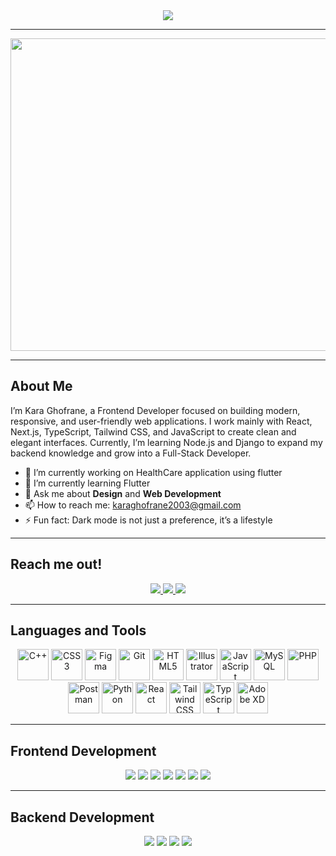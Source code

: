 <div align="center">
 <img src="https://readme-typing-svg.herokuapp.com?font=Fira+Code&size=30&duration=3000&pause=500&color=8A2BE2&center=true&vCenter=true&width=450&lines=KARA+Ghofrane" />
 

</div>

<hr/>
<div>
   <p align="center">
   <img src ="https://media1.giphy.com/media/v1.Y2lkPTc5MGI3NjExODB1aHJrcmw5ZW4xN2Y3ZXdibGZobGUwM3RvZHZhOXp6M3Vvc2tpdSZlcD12MV9pbnRlcm5hbF9naWZfYnlfaWQmY3Q9Zw/NKEt9elQ5cR68/giphy.gif"  width="800"
       height="500" />
 </p> 
</div>
<hr/>
<h2><strong>About Me</strong></h2>

I’m Kara Ghofrane, a Frontend Developer focused on building modern, responsive, and user-friendly web applications. I work mainly with React, Next.js, TypeScript, Tailwind CSS, and JavaScript to create clean and elegant interfaces. Currently, I’m learning Node.js and Django to expand my backend knowledge and grow into a Full-Stack Developer.

- 🔭 I’m currently working on HealthCare application using flutter
- 🌱 I’m currently learning Flutter
- 💬 Ask me about **Design** and **Web Development** 
- 📫 How to reach me: karaghofrane2003@gmail.com
- ⚡ Fun fact: Dark mode is not just a preference, it’s a lifestyle

<hr/>
<h2><strong>Reach me out!</strong></h2>

<div align="center">
  <a href="https://www.linkedin.com/in/kara-ghofrane-a7a015383/" target="_blank">
    <img src="https://img.shields.io/badge/LinkedIn-0077B5?style=for-the-badge&logo=linkedin&logoColor=white" />
  </a>
  <a href="karaghofrane2003l@gmail.com" target="_blank">
    <img src="https://img.shields.io/badge/Gmail-D14836?style=for-the-badge&logo=gmail&logoColor=white" />
  </a>
  <a href="https://ghofranekara.netlify.app/ " target="_blank">
    <img src="https://img.shields.io/badge/Portfolio-000000?style=for-the-badge&logo=vercel&logoColor=white" />
  </a>
</div>

<hr/>
<h2><strong> Languages and Tools</strong></h2>

<div align="center">
  <img src="https://cdn.jsdelivr.net/gh/devicons/devicon/icons/cplusplus/cplusplus-original.svg" alt="C++" width="50" height="50"/>
  <img src="https://cdn.jsdelivr.net/gh/devicons/devicon/icons/css3/css3-original.svg" alt="CSS3" width="50" height="50"/>
  <img src="https://cdn.jsdelivr.net/gh/devicons/devicon/icons/figma/figma-original.svg" alt="Figma" width="50" height="50"/>
  <img src="https://cdn.jsdelivr.net/gh/devicons/devicon/icons/git/git-original.svg" alt="Git" width="50" height="50"/>
  <img src="https://cdn.jsdelivr.net/gh/devicons/devicon/icons/html5/html5-original.svg" alt="HTML5" width="50" height="50"/>
  <img src="https://cdn.jsdelivr.net/gh/devicons/devicon/icons/illustrator/illustrator-plain.svg" alt="Illustrator" width="50" height="50"/>
  <img src="https://cdn.jsdelivr.net/gh/devicons/devicon/icons/javascript/javascript-original.svg" alt="JavaScript" width="50" height="50"/>
  <img src="https://cdn.jsdelivr.net/gh/devicons/devicon/icons/mysql/mysql-original.svg" alt="MySQL" width="50" height="50"/>
  <img src="https://cdn.jsdelivr.net/gh/devicons/devicon/icons/php/php-original.svg" alt="PHP" width="50" height="50"/>
  <img src="https://cdn.jsdelivr.net/gh/devicons/devicon/icons/postman/postman-original.svg" alt="Postman" width="50" height="50"/>
  <img src="https://cdn.jsdelivr.net/gh/devicons/devicon/icons/python/python-original.svg" alt="Python" width="50" height="50"/>
  <img src="https://cdn.jsdelivr.net/gh/devicons/devicon/icons/react/react-original.svg" alt="React" width="50" height="50"/>
  <img src="https://cdn.jsdelivr.net/gh/devicons/devicon/icons/tailwindcss/tailwindcss-plain.svg" alt="Tailwind CSS" width="50" height="50"/>
  <img src="https://cdn.jsdelivr.net/gh/devicons/devicon/icons/typescript/typescript-original.svg" alt="TypeScript" width="50" height="50"/>
  <img src="https://cdn.jsdelivr.net/gh/devicons/devicon/icons/xd/xd-plain.svg" alt="Adobe XD" width="50" height="50"/>
</div>

<hr/>

<h2><strong> Frontend Development</strong></h2>

<div align="center">
  <img src="https://img.shields.io/badge/React-20232A?style=for-the-badge&logo=react&logoColor=61DAFB" />
  <img src="https://img.shields.io/badge/Next.js-000000?style=for-the-badge&logo=nextdotjs&logoColor=white" />
  <img src="https://img.shields.io/badge/TypeScript-007ACC?style=for-the-badge&logo=typescript&logoColor=white" />
  <img src="https://img.shields.io/badge/JavaScript-F7DF1E?style=for-the-badge&logo=javascript&logoColor=black" />
  <img src="https://img.shields.io/badge/HTML5-E34F26?style=for-the-badge&logo=html5&logoColor=white" />
  <img src="https://img.shields.io/badge/Figma-F24E1E?style=for-the-badge&logo=figma&logoColor=white" />
  <img src="https://img.shields.io/badge/Tailwind_CSS-38B2AC?style=for-the-badge&logo=tailwind-css&logoColor=white" />
</div>

<hr/>
<h2><strong>Backend Development</strong></h2>

<div align="center">
  <img src="https://img.shields.io/badge/Node.js-339933?style=for-the-badge&logo=nodedotjs&logoColor=white" />
  <img src="https://img.shields.io/badge/Express.js-000000?style=for-the-badge&logo=express&logoColor=white" />
  <img src="https://img.shields.io/badge/Python-3776AB?style=for-the-badge&logo=python&logoColor=white" />
  <img src="https://img.shields.io/badge/Django-092E20?style=for-the-badge&logo=django&logoColor=white" />
</div>
<!-- <h2><strong> GitHub Stats</strong></h2>

<div align="center">
  <img src="https://github-readme-stats.vercel.app/api?username=karaghofrane&show_icons=true&theme=tokyonight" alt="GitHub Stats" height="180" />
  <img src="https://github-readme-streak-stats.herokuapp.com/?user=karaghofrane&theme=tokyonight" alt="GitHub Streak" height="180" />
</div>
 -->


